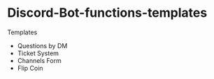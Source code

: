 # Discord-Bot-functions-templates

Templates

- Questions by DM
- Ticket System
- Channels Form
- Flip Coin
